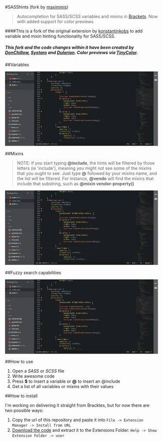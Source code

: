 #SASShints (fork by [maximmis](https://github.com/maximmis))
> Autocompletion for SASS/SCSS variables and mixins in [Brackets](http://brackets.io).
Now with added support for color previews

####This is a fork of the original extension by [konstantinkobs](https://github.com/konstantinkobs/brackets-SASShints/issues/3) to add variable and mixin hinting functionality for SASS/SCSS.

##### This fork and the code changes within it have been created by [DonChillow](https://github.com/DonChillow), [Systaro](https://github.com/Systaro) and [Dularion](https://github.com/Dularion). Color previews via [TinyColor](https://github.com/bgrins/TinyColor).

##Variables

![screenshot](screenshots/vars.gif)

##Mixins
> NOTE: if you start typing **@include**, the hints will be filtered by those letters (ie 'include'), meaning you might not see some of the mixins that you ought to see.
Just type **@** followed by your mixins name, and the list will be filtered. For instance, **@vendo** will find the mixins that include that substring, such as **@mixin vendor-property()**

![screenshot](screenshots/mixins.gif)

##Fuzzy search capabilities

![screenshot](screenshots/fuzzy-search.gif)

##How to use

1. Open a *SASS* or *SCSS* file
2. Write awesome code
3. Press **$** to insert a variable or **@** to insert an @include
4. Get a list of all variables or mixins with their values

##How to install

I'm working on delivering it straight from Bracktes,
but for now there are two possible ways:

1. Copy the url of this repository and paste it into ```File -> Extension Manager -> Install from URL```
2. [Download the code](https://github.com/maximmis/brackets-SASShints/archive/master.zip) and extract it to the Extensions Folder: ```Help -> Show Extension Folder -> user```
